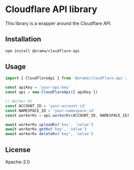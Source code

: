 # Cloudflare API library

This library is a wrapper around the Cloudflare API.

## Installation

```sh
npm install @orama/cloudflare-api
```

## Usage

```ts
import { CloudFlareApi } from '@orama/cloudflare-api';

const apiKey = 'your-api-key'
const api = new CloudFlareApi({ apiKey })

// Worker KV
const ACCOUNT_ID = 'your-account-id'
const NAMESPACE_ID = 'your-namespace-id'
const workerKv = api.workerKv(ACCOUNT_ID, NAMESPACE_ID)

await workerKv.uploadKv('key', 'value')
await workerKv.getKv('key', 'value')
await workerKv.deleteKv('key', 'value')
```

## License

Apache-2.0

